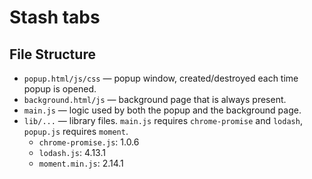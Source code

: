 # Stash tabs

## File Structure

- `popup.html/js/css` — popup window, created/destroyed each time popup is opened.
- `background.html/js` — background page that is always present.
- `main.js` — logic used by both the popup and the background page.
- `lib/...` — library files. `main.js` requires `chrome-promise` and `lodash`, `popup.js` requires `moment`.
  - `chrome-promise.js`: 1.0.6
  - `lodash.js`: 4.13.1
  - `moment.min.js`: 2.14.1

